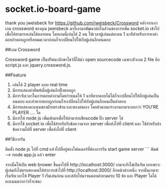 # socket.io-board-game
thank you jweisbeck for https://github.com/jweisbeck/Crossword 
หลังจากเอาเกม crossword ของคุณ jweisbeck มาก็เอามาพัฒนาต่อในส่วนของการเพิ่ม
socket.io เข้าไปเพื่อให้สามารถเล่นได้หลายคน โดยเกมนี้เล่นได้ 2 คน
ให้เวลาผู้เล่นแต่ละคน 1 นาทีสำหรับการหาคำตอบถ้าตอบถูกหรือหมดเวลาก่อนก็จะเปลี่ยนไปให้กับผู้เล่นอีกคนตอบ

##เกม Crossword

Crossword  game เป็นปริศนาอักษาไขว้ที่ได้นำ open sourcecode เฉพาะตัวเกม 2 file คือ script.js และ jquery.crossword.js. 

##Feature

1. เล่นได้ 2 player แบบ real time
2. มีการแสดงคำศัพท์เมื่อผู้เล่นอีกฝั่งตอบถูก
3. มีการจับเวลาในการตอบคำถามโดยกำหนดให้ 1 นาทีหากตอบไม่ได้ก็จะเปลี่ยนไปให้อีกผู้เล่นเป็นคนตอบ 
และถ้าหากตอบถูกก่อนก็จะเปลี่ยนไปให้กับผู้เล่นอีกคนเป็นคำตอบ
4. มีการแสดงคะแนนของฝ่ายตรงข้าม และของตนเอง โดยด้านบนกระดานเกมจะบอกว่า YOU'RE PLAYER .... ใด
5. มีการให้ node js เพิ่มเข้ามาเพื่อให้สามารถเขียนcode ฝั่ง server ได้
6. มีการใช้ socket io เพื่อใช้สำหรับรับข้อความจาก server เพื่อส่งไปที่ client  และ ใช้สำหรับส่งข้อความไปที่ server  เพื่อส่งไปที่ client


##วิธีการรัน

ติดตั้ง node js
ไปที่ cmd แล้วไปที่อยู่ของโฟลเดอร์ที่ต้องการรัน
start game server
    ```
พิมพ์ -->         node app.js 
แล้ว enter
 
 จากนั้นให้เปิด web brower ขึ้นมาไปที่ http://localhost:3000/
 เกมจะยังไม่เปิดจับเวลาเพราะผู้เล่นยังไม่ครบสองคนให้ทำการเข้าไปที่ http://localhost:3000/ อีกหน้าต่างหนึ่ง
 จากนั้นเกมจะเริ่มจับเวลาให้ Player 1 เริ่มเล่นก่อน และสลับไปมาจนตอบคำถามครบ 10 ข้อ
 และ Player ใดได้คะแนนมากกว่าก็จะชนะ
